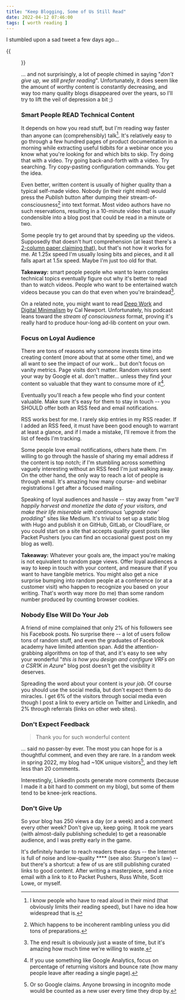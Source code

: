 ```yaml
---
title: "Keep Blogging, Some of Us Still Read"
date: 2022-04-12 07:46:00
tags: [ worth reading ]
---
```

I stumbled upon a sad tweet a few days ago...

{{<figure src="/2022/04/tweet-blogging.jpg">}}

... and not surprisingly, a lot of people chimed in saying "_don't give up, we still prefer reading_". Unfortunately, it does seem like the amount of worthy content is constantly decreasing, and way too many quality blogs disappeared over the years, so I'll try to lift the veil of depression a bit ;)
<!--more-->
### Smart People READ Technical Content

It depends on how you read stuff, but I'm reading way faster than anyone can (comprehensibly) talk[^RA]. It's relatively easy to go through a few hundred pages of product documentation in a morning while extracting useful tidbits for a webinar once you know what you're looking for and which bits to skip. Try doing that with a video. Try going back-and-forth with a video. Try searching. Try copy-pasting configuration commands. You get the idea.

[^RA]: I know people who have to read aloud in their mind (that obviously limits their reading speed), but I have no idea how widespread that is.

Even better, written content is usually of higher quality than a typical self-made video. Nobody (in their right mind) would press the *Publish* button after dumping their stream-of-consciousness[^IR] into text format. Most video authors have no such reservations, resulting in a 10-minute video that is usually condensible into a blog post that could be read in a minute or two.

Some people try to get around that by speeding up the videos. Supposedly that doesn't hurt comprehension (at least there's a [2-column paper claiming that](https://www.researchgate.net/publication/356194270_Learning_in_Double_Time_The_Effect_of_Lecture_Video_Speed_on_Immediate_and_Delayed_Comprehension)), but that's not how it works for me. At 1.25x speed I'm usually losing bits and pieces, and it all falls apart at 1.5x speed. Maybe I'm just too old for that.

[^IR]: Which happens to be incoherent rambling unless you did tons of preparations.

**Takeaway:** smart people people who want to learn complex technical topics eventually figure out why it's better to read than to watch videos. People who want to be entertained watch videos because you can do that even when you're braindead[^WT].

On a related note, you might want to read [Deep Work](https://www.amazon.com/dp/B013UWFM52/) and [Digital Minimalism](https://www.amazon.com/Digital-Minimalism-Choosing-Focused-Noisy-ebook/dp/B07DBRBP7G/) by Cal Newport. Unfortunately, his podcast leans toward the _stream of consciousness_ format, proving it's really hard to produce hour-long ad-lib content on your own.

[^WT]: The end result is obviously just a waste of time, but it's amazing how much time we're willing to waste.

### Focus on Loyal Audience

There are tons of reasons why someone invests time into creating content (more about that at some other time), and we all want to see the impact of our work... but don't focus on vanity metrics. Page visits don't matter. Random visitors sent your way by Google et al. don't matter... unless they find your content so valuable that they want to consume more of it[^GA].

[^GA]: If you use something like Google Analytics, focus on percentage of returning visitors and bounce rate (how many people leave after reading a single page).

Eventually you'll reach a few people who find your content valuable. Make sure it's easy for them to stay in touch -- you SHOULD offer both an RSS feed and email notifications. 

RSS works best for me. I rarely skip entries in my RSS reader. If I added an RSS feed, it must have been good enough to warrant at least a glance, and if I made a mistake, I'll remove it from the list of feeds I'm tracking. 

Some people love email notifications, others hate them. I'm willing to go through the hassle of sharing my email address if the content is top notch; if I'm stumbling across something vaguely interesting without an RSS feed I'm just walking away. On the other hand, the only way to reach a lot of people is through email. It's amazing how many course- and webinar registrations I get after a focused mailing.

Speaking of loyal audiences and hassle -- stay away from "_we'll happily harvest  and monetize the data of your visitors, and make their life miserable with continuous 'upgrade now' prodding_" sites like Medium. It's trivial to set up a static blog with Hugo and publish it on GitHub, GitLab, or CloudFlare, or you could start on a site that accepts quality guest posts like Packet Pushers (you can find an occasional guest post on my blog as well).

**Takeaway:** Whatever your goals are, the impact you're making is not equivalent to random page views. Offer loyal audiences a way to keep in touch with your content, and measure that if you want to have tangible metrics. You might also get a nice surprise bumping into random people at a conference (or at a customer visit) who happen to recognize you based on your writing. That's worth way more (to me) than some random number produced by counting browser cookies.

### Nobody Else Will Do Your Job

A friend of mine complained that only 2% of his followers see his Facebook posts. No surprise there -- a lot of users follow tons of random stuff, and even the graduates of Facebook academy have limited attention span. Add the attention-grabbing algorithms on top of that, and it's easy to see why your wonderful "_this is how you design and configure VRFs on a CSR1K in Azure_" blog post doesn't get the visibility it deserves.

Spreading the word about your content is _your job_. Of course you should use the social media, but don't expect them to do miracles. I get 6% of the visitors through social media even though I post a link to every article on Twitter and LinkedIn, and 2% through referrals (links on other web sites).

### Don't Expect Feedback

> Thank you for such wonderful content

... said no passer-by ever. The most you can hope for is a thoughtful comment, and even they are rare. In a random week in spring 2022, my blog had ~10K unique visitors[^GV], and they left less than 20 comments.

Interestingly, LinkedIn posts generate more comments (because I made it a bit hard to comment on my blog), but some of them tend to be knee-jerk reactions.

### Don't Give Up

So your blog has 250 views a day (or a week) and a comment every other week? Don't give up, keep going. It took me years (with almost-daily publishing schedule) to get a reasonable audience, and I was pretty early in the game.

It's definitely harder to reach readers these days -- the Internet is full of noise and low-quality **** (see also: Sturgeon's law) -- but there's a shortcut: a few of us are still publishing curated links to good content. After writing a masterpiece, send a nice email with a link to it to Packet Pushers, Russ White, Scott Lowe, or myself.

[^GV]: Or so Google claims. Anyone browsing in incognito mode would be counted as a new user every time they drop by.